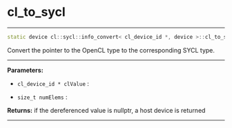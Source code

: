 # cl_to_sycl

---

```cpp
static device cl::sycl::info_convert< cl_device_id *, device >::cl_to_sycl(cl_device_id *clValue, size_t numElems)
```


Convert the pointer to the OpenCL type to the corresponding SYCL type. 


---
**Parameters:**

 - `cl_device_id * clValue`
: 

 - `size_t numElems`
: 

**Returns:** if the dereferenced value is nullptr, a host device is returned 

---
